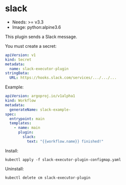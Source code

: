 <!-- This is an auto-generated file. DO NOT EDIT -->
# slack

* Needs: >= v3.3
* Image: python:alpine3.6

This plugin sends a Slack message.

You must create a secret:

```yaml
apiVersion: v1
kind: Secret
metadata:
  name: slack-executor-plugin
stringData:
  URL: https://hooks.slack.com/services/.../.../...
```

Example:

```yaml
apiVersion: argoproj.io/v1alpha1
kind: Workflow
metadata:
  generateName: slack-example-
spec:
  entrypoint: main
  templates:
    - name: main
      plugin:
        slack:
          text: "{{workflow.name}} finished!"
```


Install:

    kubectl apply -f slack-executor-plugin-configmap.yaml

Uninstall:
	
    kubectl delete cm slack-executor-plugin 
